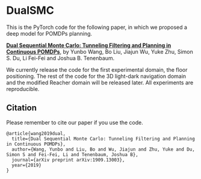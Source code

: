 # DualSMC
This is the PyTorch code for the following paper, in which we proposed a deep model for POMDPs planning.

[**Dual Sequential Monte Carlo: Tunneling Filtering and Planning in Continuous POMDPs**](https://arxiv.org/abs/1909.13003), by Yunbo Wang, Bo Liu, Jiajun Wu, Yuke Zhu, Simon S. Du, Li Fei-Fei and Joshua B. Tenenbaum.

We currently release the code for the first experimental domain, the floor positioning. The rest of the code for the 3D light-dark navigation domain and the modified Reacher domain will be released later. All experiments are reproducible.

## Citation
Please remember to cite our paper if you use the code.
```
@article{wang2019dual,
  title={Dual Sequential Monte Carlo: Tunneling Filtering and Planning in Continuous POMDPs},
  author={Wang, Yunbo and Liu, Bo and Wu, Jiajun and Zhu, Yuke and Du, Simon S and Fei-Fei, Li and Tenenbaum, Joshua B},
  journal={arXiv preprint arXiv:1909.13003},
  year={2019}
}
```

